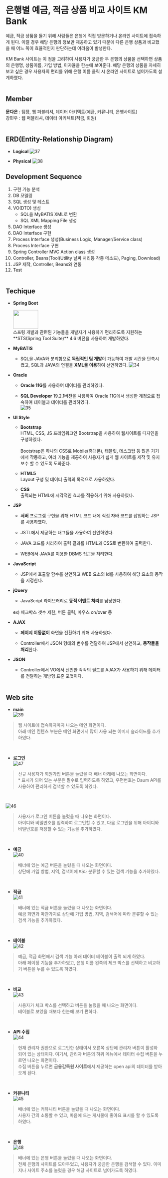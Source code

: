 # 은행별 예금, 적금 상품 비교 사이트 KM Bank

예금, 적금 상품을 들기 위해 사람들은 은행에 직접 방문하거나 온라인 사이트에 접속하게 된다. 이럴 경우 해당 은행의 정보만 제공하고 있기 때문에 다른 은행 상품과 비교했을 때 어느 쪽이 효율적인지 판단하는데 어려움이 발생한다.

KM Bank 사이트는 이 점을 고려하여 사용자가 궁금한 두 은행의 상품을 선택하면 상품의 은행명, 상품이름, 가입 방법, 이자율을 한눈에 보여준다. 해당 은행의 상품을 자세히 보고 싶은 경우 사용자의 편리를 위해 은행 이름 클릭 시 온라인 사이트로 넘어가도록 설계하였다.<br><br>

## Member

**문다은** : 팀장, 웹 퍼블리셔, 데이터 아키텍트(예금, 커뮤니티, 은행사이트)<br>
강민우 : 웹 퍼블리셔, 데이터 아키텍트(적금, 회원)<br><br>

## ERD(Entity-Relationship Diagram)

- **Logical**
![37](https://user-images.githubusercontent.com/64301855/145398406-b53cb240-c259-43a4-bdd0-15b8bf0c291f.jpg)

- **Physical**
![38](https://user-images.githubusercontent.com/64301855/145398409-14a8bebf-21e8-428c-9b24-5254ebc70475.jpg)

## Development Sequence

1. 구현 기능 분석
2. DB 모델링
3. SQL 생성 및 테스트
4. VO(DTO) 생성
	- SQL을 MyBATIS XML로 변환
	- SQL XML Mapping File 생성
5. DAO Interface 생성
6. DAO Interface 구현
7. Process Interface 생성(Business Logic, Manager/Service class)
8. Process Interface 구현
9. Spring Controller MVC Action class 생성
10. Controller, Beans(Tool(Utility 날짜 처리등 각종 메소드), Paging, Download)
11. JSP 제작, Controller, Beans와 연동
12. Test
<br><br>

## Techique

- **Spring Boot**

	<img src="https://user-images.githubusercontent.com/64301855/145398589-fb3234c0-a350-4111-acd3-61e3ee49a812.jpg" width="80" height="60"> 
	<br>스프링 개발과 관련된 기능들을 개발자가 사용하기 편리하도록 지원하는 **STS(Spring Tool Suite)** 4.6 버전을 사용하여 개발하였다.

- **MyBATIS**

	- SQL을 JAVA와 분리함으로 **독립적인 팀 개발**이 가능하여 개발 시간을 단축시켰고, SQL과 JAVA의 연결을 **XML을 이용**하여 선언하였다.
    ![34](https://user-images.githubusercontent.com/64301855/145398590-65c37172-9823-462c-aecf-2f8a19306a2c.JPG)

- **Oracle**

	- **Oracle 11G**를 사용하여 데이터를 관리하였다.

	- **SQL Developer** 19.2.1버전을 사용하여 Oracle 11G에서 생성한 계정으로 접속하여 테이블과 데이터를 관리하였다.
	 <br>![35](https://user-images.githubusercontent.com/64301855/145398591-43a711e1-a470-4702-bbaa-9e10b32494ae.JPG)

- **UI Style**

	- **Bootstrap**<br>
    HTML, CSS, JS 프레임워크인 Bootstrap을 사용하여 웹사이트를 디자인을 구성하였다.
    <br><br>
    Bootstrap은 하나의 CSS로 Mobile(휴대폰), 태블릿, 데스크탑 등 많은 기기에서 작동하고, 여러 기능을 제공하여 사용자가 쉽게 웹 사이트를 제작 및 유지 보수 할 수 있도록 도와준다.

	- **HTML5**<br>
    Layout 구성 및 데이터 출력의 목적으로 사용하였다.

  - **CSS**<br>
    출력되는 HTML에 시각적인 효과를 적용하기 위해 사용하였다.

- **JSP**

	- **서버** 프로그램 구현을 위해 HTML 코드 내에 직접 자바 코드를 삽입하는 JSP를 사용하였다.

	- JSTL에서 제공하는 태그들을 사용하여 선언하였다.

  - JAVA 코드를 처리하여 출력 결과를 HTML과 CSS로 변환하여 출력한다.

  - WEB에서 JAVA를 이용한 DBMS 접근을 처리한다.

- **JavaScript**

	- JSP에서 호출할 함수를 선언하고 WEB 요소의 id를 사용하여 해당 요소의 동작을 지정한다.

- **jQuery**

	- JavaScript 라이브러리로 **동적 이벤트 처리**를 담당한다.
    <br>
    ex) 체크박스 갯수 제한, 버튼 클릭, 마우스 on/over 등

- **AJAX**

	- **페이지 이동없이** 화면을 전환하기 위해 사용하였다.

	- Controller에서 JSON 형태의 변수를 전달하여 JSP에서 선언하고, **동작들을 처리**한다.

- **JSON**

	- Controller에서 VO에서 선언한 각각의 필드를 AJAX가 사용하기 위해 데이터를 전달하는 개방형 표준 포맷이다.<br><br>

## Web site

- **main**<br>
 ![39](https://user-images.githubusercontent.com/64301855/145399102-41d27796-e8f1-40f6-8f52-c6abe0c15076.jpg)
> 웹 사이트에 접속하자마자 나오는 메인 화면이다.<br>
아래 메인 컨텐츠 부분은 메인 화면에서 많이 사용 되는 이미지 슬라이드를 추가하였다.

<br>

- **로그인**<br>
 ![47](https://user-images.githubusercontent.com/64301855/145399147-487d9540-7608-45ee-9fe1-c79149188f7e.JPG)
> 신규 사용자가 회원가입 버튼을 눌렀을 때 배너 아래에 나오는 화면이다.<br>
\* 표시가 되어 있는 부분은 필수로 입력하도록 하였고, 우편번호는 Daum API를 사용하여 편리하게 검색할 수 있도록 하였다.

<br>

![46](https://user-images.githubusercontent.com/64301855/145399186-6945ef0c-a47c-49aa-a414-f01ac6ea2b2a.JPG)
> 사용자가 로그인 버튼을 눌렀을 때 나오는 화면이다.<br>
아이디와 비밀번호를 입력하여 로그인할 수 있고, 다음 로그인을 위해 아이디와 비밀번호를 저장할 수 있는 기능을 추가하였다.

<br>

- **예금**<br>
 ![40](https://user-images.githubusercontent.com/64301855/145399239-a0e7abd0-5f55-47bd-b807-97f4f5f9bfd6.jpg)
> 배너에 있는 예금 버튼을 눌렀을 때 나오는 화면이다.<br>
상단에 가입 방법, 지역, 검색어에 따라 분류할 수 있는 검색 기능을 추가하였다.

<br>

- **적금**<br>
 ![41](https://user-images.githubusercontent.com/64301855/145399287-a02ccc1c-78ec-4dca-83b5-8f160f8033b1.jpg)
> 배너에 있는 적금 버튼을 눌렀을 때 나오는 화면이다.<br>
예금 화면과 마찬가지로 상단에 가입 방법, 지역, 검색어에 따라 분류할 수 있는 검색 기능을 추가하였다.

<br>

- **테이블**<br>
 ![42](https://user-images.githubusercontent.com/64301855/145399275-3a37127a-9f05-45de-abb1-f8c05dbda86e.jpg)
> 예금, 적금 화면에서 검색 기능 아래 데이터 테이블이 출력 되게 하였다.<br>
아래 페이징 기능을 추가하였고, 은행 이름 왼쪽의 체크 박스를 선택하고 비교하기 버튼을 누를 수 있도록 하였다.

<br>

- **비교**<br>
 ![43](https://user-images.githubusercontent.com/64301855/145399281-967848ce-5f29-4f8f-8abc-830ffd6021d8.jpg)
> 사용자가 체크 박스를 선택하고 버튼을 눌렀을 때 나오는 화면이다.<br>
테이블로 보았을 때보다 한눈에 보기 편하다.

<br>

- **API 수집**<br>
 ![44](https://user-images.githubusercontent.com/64301855/145399361-89683d7b-55fd-4c75-8bbd-2d9d6aef5a26.jpg)
> 현재 관리자 권한으로 로그인한 상태여서 오른쪽 상단에 관리자 버튼이 활성화 되어 있는 상태이다. 여기서, 관리자 버튼의 하위 메뉴에서 데이터 수집 버튼을 누르면 나오는 화면이다.<br>
수집 버튼을 누르면 **금융감독원 사이트**에서 제공하는 open api의 데이터를 받아오게 된다.

<br>

- **커뮤니티**<br>
 ![45](https://user-images.githubusercontent.com/64301855/145399366-61f46919-1357-4478-8d0b-7c86a2d2936a.JPG)
> 배너에 있는 커뮤니티 버튼을 눌렀을 때 나오는 화면이다.<br>
사용자 간의 소통할 수 있고, 마음에 드는 게시물에 좋아요 표시를 할 수 있도록 하였다.

<br>

- **은행**<br>
 ![48](https://user-images.githubusercontent.com/64301855/145399403-06484dac-0a36-45a0-b36e-8d6b412e4de7.JPG)
> 배너에 있는 은행 버튼을 눌렀을 때 나오는 화면이다.<br>
전체 은행의 사이트를 모아두었고, 사용자가 궁금한 은행을 검색할 수 있다. 이미지나 사이트 주소를 눌렀을 경우 해당 사이트로 넘어가도록 하였다.

<br>
